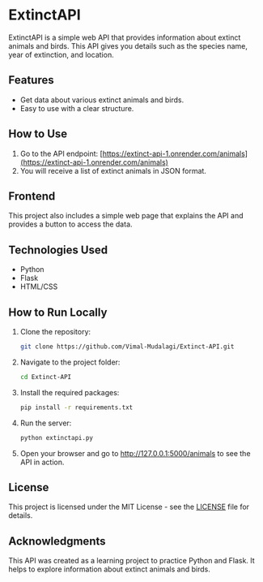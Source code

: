 # ExtinctAPI

ExtinctAPI is a simple web API that provides information about extinct animals and birds. This API gives you details such as the species name, year of extinction, and location.

## Features

- Get data about various extinct animals and birds.
- Easy to use with a clear structure.

## How to Use

1. Go to the API endpoint: [https://extinct-api-1.onrender.com/animals](https://extinct-api-1.onrender.com/animals)
2. You will receive a list of extinct animals in JSON format.

## Frontend

This project also includes a simple web page that explains the API and provides a button to access the data.

## Technologies Used

- Python
- Flask
- HTML/CSS

## How to Run Locally

1. Clone the repository:
   
   ```bash
   git clone https://github.com/Vimal-Mudalagi/Extinct-API.git

3. Navigate to the project folder:
   
   ```bash
   cd Extinct-API

5. Install the required packages:
   
   ```bash
   pip install -r requirements.txt

7. Run the server:
   
   ```bash
   python extinctapi.py

9. Open your browser and go to http://127.0.0.1:5000/animals to see the API in action.

## License

This project is licensed under the MIT License - see the [LICENSE](LICENSE.txt) file for details.

## Acknowledgments

This API was created as a learning project to practice Python and Flask. It helps to explore information about extinct animals and birds.
   
   
